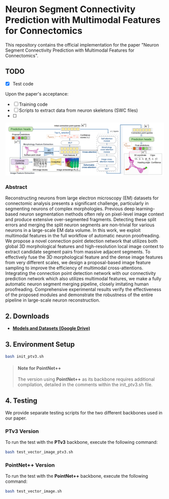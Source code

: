 # Neuron Segment Connectivity Prediction with Multimodal Features for Connectomics

This repository contains the official implementation for the paper "Neuron Segment Connectivity Prediction with Multimodal Features for Connectomics".

## TODO
- [x] Test code
      
Upon the paper's acceptance:
- [ ] Training code
- [ ] Scripts to extract data from neuron skeletons (SWC files)
- [ ] 
![Teaser Image](doc/teaser_tmi.png)

### Abstract

Reconstructing neurons from large electron microscopy (EM) datasets for connectomic analysis presents a significant challenge, particularly in segmenting neurons of complex morphologies. Previous deep learning-based neuron segmentation methods often rely on pixel-level image context and produce extensive over-segmented fragments. Detecting these split errors and merging the split neuron segments are non-trivial for various neurons in a large-scale EM data volume. In this work, we exploit multimodal features in the full workflow of automatic neuron proofreading. We propose a novel connection point detection network that utilizes both global 3D morphological features and high-resolution local image context to extract candidate segment pairs from massive adjacent segments. To effectively fuse the 3D morphological feature and the dense image features from very different scales, we design a proposal-based image feature sampling to improve the efficiency of multimodal cross-attentions. Integrating the connection point detection network with our connectivity prediction network which also utilizes multimodal features, we make a fully automatic neuron segment merging pipeline, closely imitating human proofreading. Comprehensive experimental results verify the effectiveness of the proposed modules and demonstrate the robustness of the entire pipeline in large-scale neuron reconstruction.

## 2. Downloads

-   **[Models and Datasets (Google Drive)](https://drive.google.com/drive/folders/1q8tjm7fJRqZuv_rV-4gVO7A7GBmhw9bb?usp=sharing)**

## 3. Environment Setup

```bash
bash init_ptv3.sh
```

> #### **Note for PointNet++**
>
> The version using **PointNet++** as its backbone requires additional compilation, detailed in the comments within the init_ptv3.sh file.

## 4. Testing

We provide separate testing scripts for the two different backbones used in our paper.

### PTv3 Version

To run the test with the **PTv3** backbone, execute the following command:

```bash
bash test_vector_image_ptv3.sh
```

### PointNet++ Version

To run the test with the **PointNet++** backbone, execute the following command:

```bash
bash test_vector_image.sh
```


